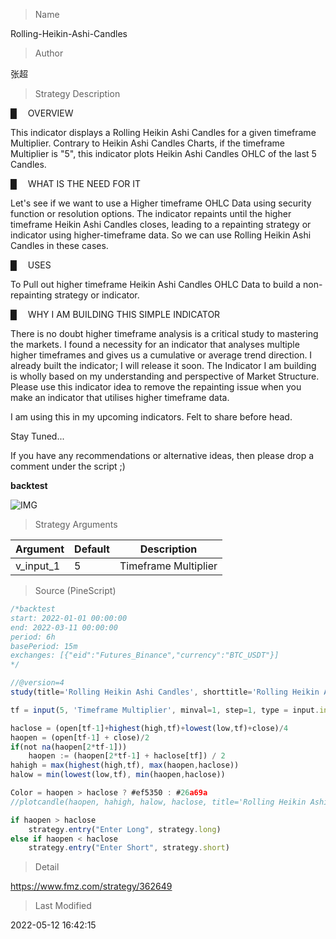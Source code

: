 
> Name

Rolling-Heikin-Ashi-Candles

> Author

张超

> Strategy Description

█  OVERVIEW

This indicator displays a Rolling Heikin Ashi Candles for a given timeframe Multiplier. Contrary to Heikin Ashi Candles Charts, if the timeframe Multiplier is "5", this indicator plots Heikin Ashi Candles OHLC of the last 5 Candles.

█  WHAT IS THE NEED FOR IT

Let's see if we want to use a Higher timeframe OHLC Data using security function or resolution options. The indicator repaints until the higher timeframe Heikin Ashi Candles closes, leading to a repainting strategy or indicator using higher-timeframe data. So we can use Rolling Heikin Ashi Candles in these cases.

█  USES

To Pull out higher timeframe Heikin Ashi Candles OHLC Data to build a non-repainting strategy or indicator.

█  WHY I AM BUILDING THIS SIMPLE INDICATOR

There is no doubt higher timeframe analysis is a critical study to mastering the markets.
I found a necessity for an indicator that analyses multiple higher timeframes and gives us a cumulative or average trend direction. I already built the indicator; I will release it soon. The Indicator I am building is wholly based on my understanding and perspective of Market Structure. Please use this indicator idea to remove the repainting issue when you make an indicator that utilises higher timeframe data.

I am using this in my upcoming indicators. Felt to share before head.

Stay Tuned...

If you have any recommendations or alternative ideas, then please drop a comment under the script ;)

**backtest**

 ![IMG](https://www.fmz.com/upload/asset/ba7841c71467957b1a.png) 

> Strategy Arguments



|Argument|Default|Description|
|----|----|----|
|v_input_1|5|Timeframe Multiplier|


> Source (PineScript)

``` javascript
/*backtest
start: 2022-01-01 00:00:00
end: 2022-03-11 00:00:00
period: 6h
basePeriod: 15m
exchanges: [{"eid":"Futures_Binance","currency":"BTC_USDT"}]
*/

//@version=4
study(title='Rolling Heikin Ashi Candles', shorttitle='Rolling Heikin Ashi')

tf = input(5, 'Timeframe Multiplier', minval=1, step=1, type = input.integer)

haclose = (open[tf-1]+highest(high,tf)+lowest(low,tf)+close)/4
haopen = (open[tf-1] + close)/2
if(not na(haopen[2*tf-1]))
    haopen := (haopen[2*tf-1] + haclose[tf]) / 2
hahigh = max(highest(high,tf), max(haopen,haclose))
halow = min(lowest(low,tf), min(haopen,haclose))

Color = haopen > haclose ? #ef5350 : #26a69a
//plotcandle(haopen, hahigh, halow, haclose, title='Rolling Heikin Ashi', color=Color, wickcolor=Color, bordercolor=Color)

if haopen > haclose
    strategy.entry("Enter Long", strategy.long)
else if haopen < haclose
    strategy.entry("Enter Short", strategy.short)
```

> Detail

https://www.fmz.com/strategy/362649

> Last Modified

2022-05-12 16:42:15
